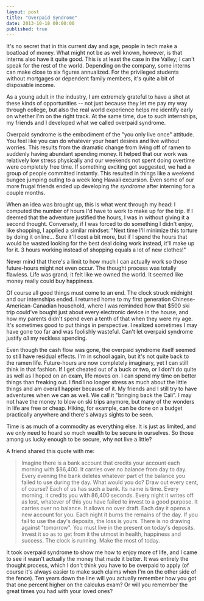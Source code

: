 ```yaml
---
layout: post
title: "Overpaid Syndrome"
date: 2013-10-18 00:00:00
published: true
---
```


It's no secret that in this current day and age, people in tech make a boatload 
of money. What might not be as well known, however, is that interns also have it 
quite good. This is at least the case in the Valley; I can't speak for the rest 
of the world. Depending on the company, some interns can make close to six 
figures annualized. For the privileged students without mortgages or dependent 
family members, it's quite a bit of disposable income.

As a young adult in the industry, I am extremely grateful to have a shot at 
these kinds of opportunities -- not just because they let me pay my way through 
college, but also the real world experience helps me identify early on whether 
I'm on the right track. At the same time, due to such internships, my friends 
and I developed what we called overpaid syndrome.

Overpaid syndrome is the embodiment of the "you only live once" attitude. You 
feel like you can do whatever your heart desires and live without worries. This 
results from the dramatic change from living off of ramen to suddenly having 
abundant spending money. It helped that our work was relatively low stress 
physically and our weekends not spent doing overtime were completely free time. 
If something exciting got suggested, we had a group of people committed 
instantly. This resulted in things like a weekend bungee jumping outing to a 
week long Hawaii excursion.  Even some of our more frugal friends ended up 
developing _the syndrome_ after interning for a couple months.

When an idea was brought up, this is what went through my head: I computed the 
number of hours I'd have to work to make up for the trip. If I deemed that the 
adventure justified the hours, I was in without giving it a second thought. 
Conversely, if I was forced to do something I didn't enjoy, like shopping, I 
applied a similar mindset: "Next time I'll minimize this torture by doing it 
online... Sure it'll cost a bit more, but if I spend the hours that would be 
wasted looking for the best deal doing work instead, it'll make up for it. 3 
hours working instead of shopping equals a lot of new clothes!"

Never mind that there's a limit to how much I can actually work so those 
future-hours might not even occur. The thought process was totally flawless. 
Life was grand; it felt like we owned the world. It seemed like money really 
could buy happiness.

Of course all good things must come to an end. The clock struck midnight and our 
internships ended. I returned home to my first generation 
Chinese-American-Canadian household, where I was reminded how that $500 ski trip 
could've bought just about every electronic device in the house, and how my 
parents didn't spend even a tenth of that when they were my age. It's sometimes 
good to put things in perspective. I realized sometimes I may have gone too far 
and was foolishly wasteful. Can't let overpaid syndrome justify _all_ my 
reckless spending.

Even though the cash flow was gone, the overpaid syndrome itself seemed to still 
have residual effects. I'm in school again, but it's not quite back to the ramen 
life. Future-hours are now completely imaginary, yet I can still think in that 
fashion. If I get cheated out of a buck or two, or I don't do quite as well as I 
hoped on an exam, life moves on. I can spend my time on better things than 
freaking out. I find I no longer stress as much about the little things and am 
overall happier because of it. My friends and I still try to have adventures 
when we can as well. We call it "bringing back the Cali". I may not have the 
money to blow on ski trips anymore, but many of the wonders in life are free or 
cheap. Hiking, for example, can be done on a budget practically anywhere and 
there's always sights to be seen.

Time is as much of a commodity as everything else. It is just as limited, and we 
only need to hoard so much wealth to be secure in ourselves. So those among us 
lucky enough to be secure, why not live a little?

A friend shared this quote with me:

> Imagine there is a bank account that credits your account each morning with $86,400. It carries over no balance from day to day. Every evening the bank deletes whatever part of the balance you failed to use during the day. What would you do? Draw out every cent, of course? Each of us has such a bank. Its name is time. Every morning, it credits you with 86,400 seconds. Every night it writes off as lost, whatever of this you have failed to invest to a good purpose. It carries over no balance. It allows no over draft. Each day it opens a new account for you. Each night it burns the remains of the day. If you fail to use the day's deposits, the loss is yours. There is no drawing against "tomorrow". You must live in the present on today's deposits. Invest it so as to get from it the utmost in health, happiness and success. The clock is running. Make the most of today.

It took overpaid syndrome to show me how to enjoy more of life, and I came to 
see it wasn't actually the money that made it better. It was entirely the 
thought process, which I don't think you have to be overpaid to apply (of course 
it's always easier to make such claims when I'm on the other side of the fence). 
Ten years down the line will you actually remember how you got that one percent 
higher on the calculus exam? Or will you remember the great times you had with 
your loved ones?
